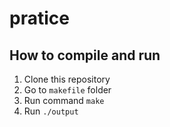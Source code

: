 # pratice

## How to compile and run
1. Clone this repository
2. Go to `makefile` folder
3. Run command ``make``
4. Run ``./output``



